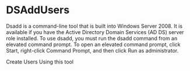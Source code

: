 # DSAddUsers
Dsadd is a command-line tool that is built into Windows Server 2008. It is available if you have the Active Directory Domain Services (AD DS) server role installed. To use dsadd, you must run the dsadd command from an elevated command prompt. To open an elevated command prompt, click Start, right-click Command Prompt, and then click Run as administrator.

Create Users Using this tool
